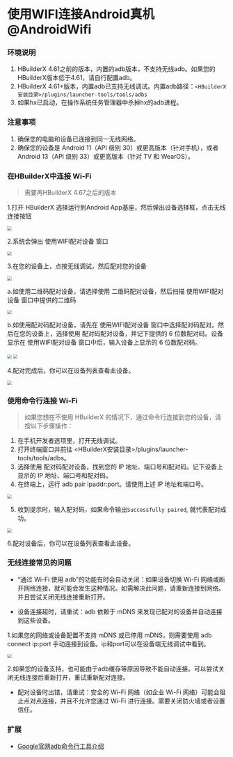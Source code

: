 # 使用WIFI连接Android真机@AndroidWifi

### 环境说明

1. HBuilderX 4.61之前的版本，内置的adb版本，不支持无线adb。如果您的HBuilderX版本低于4.61，请自行配置adb。
2. HBuilderX 4.61+版本，内置adb已支持无线调试。内置adb路径：`<HBuilderX安装目录>/plugins/launcher-tools/tools/adbs`
3. 如果hx已启动，在操作系统任务管理器中杀掉hx的adb进程。

### 注意事项

1. 确保您的电脑和设备已连接到同一无线网络。
2. 确保您的设备是 Android 11（API 级别 30）或更高版本（针对手机），或者 Android 13（API 级别 33）或更高版本（针对 TV 和 WearOS）。

### 在HBuilderX中连接 Wi-Fi

> 需要再HBuilderX 4.67之后的版本

1.打开 HBuilderX 选择运行到Android App基座，然后弹出设备选择框，点击无线连接按钮

<img src="https://web-ext-storage.dcloud.net.cn/doc/tutorial/android-wifi/android-wifi-settings-1.png" style="zoom: 60%;" />

2.系统会弹出 使用WIFI配对设备 窗口

<img src="https://web-ext-storage.dcloud.net.cn/doc/tutorial/android-wifi/android-wifi-settings-2.png" style="zoom: 60%;" />

3.在您的设备上，点按无线调试，然后配对您的设备

<img src="https://web-ext-storage.dcloud.net.cn/doc/tutorial/android-wifi/android-wifi-settings-7.png" style="zoom: 60%;" />

a.如使用二维码配对设备，请选择使用 二维码配对设备，然后扫描 使用WIFI配对设备 窗口中提供的二维码

<img src="https://web-ext-storage.dcloud.net.cn/doc/tutorial/android-wifi/android-wifi-settings-2.png" style="zoom: 60%;" />

b.如使用配对码配对设备，请先在 使用WIFI配对设备 窗口中选择配对码配对。然后在您的设备上，选择使用 配对码配对设备，并记下提供的 6 位数配对码。设备显示在 使用WIFI配对设备 窗口中后，输入设备上显示的 6 位数配对码。

<img src="https://web-ext-storage.dcloud.net.cn/doc/tutorial/android-wifi/android-wifi-settings-3.png" style="zoom: 60%;" />

<img src="https://web-ext-storage.dcloud.net.cn/doc/tutorial/android-wifi/android-wifi-settings-6.png" style="zoom: 60%;" />

4.配对完成后，你可以在设备列表查看此设备。

<img src="https://web-ext-storage.dcloud.net.cn/doc/tutorial/android-wifi/android-wifi-settings-4.png" style="zoom: 60%;" />


### 使用命令行连接 Wi-Fi

> 如果您想在不使用 HBuilderX 的情况下，通过命令行连接到您的设备，请按以下步骤操作：

1. 在手机开发者选项里，打开无线调试。
2. 打开终端窗口并前往 <HBuilderX安装目录>/plugins/launcher-tools/tools/adbs。
3. 选择使用 配对码配对设备，找到您的 IP 地址、端口号和配对码。记下设备上显示的 IP 地址、端口号和配对码。
4. 在终端上，运行 adb pair ipaddr:port。请使用上述 IP 地址和端口号。

<img src="https://web-ext-storage.dcloud.net.cn/doc/tutorial/android-wifi/android-wifi-settings-6.png" style="zoom: 60%;" />

5. 收到提示时，输入配对码，如果命令输出`Successfully paired`, 就代表配对成功。

<img src="https://web-ext-storage.dcloud.net.cn/doc/tutorial/android-wifi/android-wifi-settings-5.png" style="zoom: 60%;" />

6.配对设备后，你可以在设备列表查看此设备。

### 无线连接常见的问题

- “通过 Wi-Fi 使用 adb”的功能有时会自动关闭：如果设备切换 Wi-Fi 网络或断开网络连接，就可能会发生这种情况。如需解决此问题，请重新连接到网络。并且尝试关闭无线连接重新打开。

- 设备连接超时，请重试：adb 依赖于 mDNS 来发现已配对的设备并自动连接到这些设备。

1.如果您的网络或设备配置不支持 mDNS 或已停用 mDNS，则需要使用 adb connect ip:port 手动连接到设备。ip和port可以在设备端无线调试中看到。

<img src="https://web-ext-storage.dcloud.net.cn/doc/tutorial/android-wifi/android-wifi-settings-8.png" style="zoom: 60%;" />

2.如果您的设备支持，也可能由于adb缓存等原因导致不能自动连接。可以尝试关闭无线连接后重新打开，重试重新配对连接。

- 配对设备时出错，请重试：安全的 Wi-Fi 网络（如企业 Wi-Fi 网络）可能会阻止点对点连接，并且不允许您通过 Wi-Fi 进行连接。需要关闭防火墙或者设置信任。

### 扩展

- [Google官网adb命令行工具介绍](https://developer.android.google.cn/tools/adb?hl=zh-cn)
